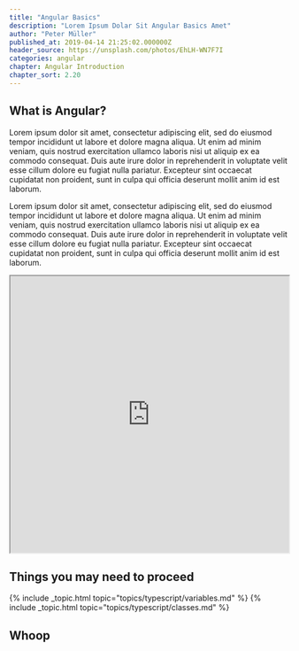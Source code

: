 ```yaml
---
title: "Angular Basics"
description: "Lorem Ipsum Dolar Sit Angular Basics Amet"
author: "Peter Müller"
published_at: 2019-04-14 21:25:02.000000Z
header_source: https://unsplash.com/photos/EhLH-WN7F7I
categories: angular
chapter: Angular Introduction
chapter_sort: 2.20
---
```


## What is Angular?

Lorem ipsum dolor sit amet, consectetur adipiscing elit, sed do eiusmod tempor incididunt ut labore et dolore magna aliqua. Ut enim ad minim veniam, quis nostrud exercitation ullamco laboris nisi ut aliquip ex ea commodo consequat. Duis aute irure dolor in reprehenderit in voluptate velit esse cillum dolore eu fugiat nulla pariatur. Excepteur sint occaecat cupidatat non proident, sunt in culpa qui officia deserunt mollit anim id est laborum.

Lorem ipsum dolor sit amet, consectetur adipiscing elit, sed do eiusmod tempor incididunt ut labore et dolore magna aliqua. Ut enim ad minim veniam, quis nostrud exercitation ullamco laboris nisi ut aliquip ex ea commodo consequat. Duis aute irure dolor in reprehenderit in voluptate velit esse cillum dolore eu fugiat nulla pariatur. Excepteur sint occaecat cupidatat non proident, sunt in culpa qui officia deserunt mollit anim id est laborum.

<iframe src="https://stackblitz.com/github/angularjs-de/angular-workshop?embed=1&file=src/app/app.component.ts" width="100%" height="500px"></iframe>

## Things you may need to proceed

{% include _topic.html topic="topics/typescript/variables.md" %}
{% include _topic.html topic="topics/typescript/classes.md" %}

## Whoop
